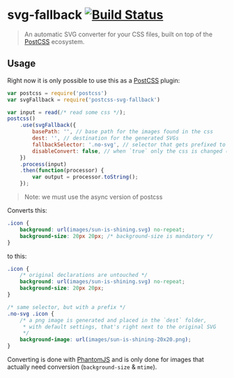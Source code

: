 # svg-fallback [![Build Status](https://secure.travis-ci.org/justim/postcss-svg-fallback.png)](https://travis-ci.org/justim/postcss-svg-fallback)

> An automatic SVG converter for your CSS files, built on top of the [PostCSS] ecosystem.

## Usage

Right now it is only possible to use this as a [PostCSS] plugin:

```js
var postcss = require('postcss')
var svgFallback = require('postcss-svg-fallback')

var input = read(/* read some css */);
postcss()
	.use(svgFallback({
		basePath: '', // base path for the images found in the css
		dest: '', // destination for the generated SVGs
		fallbackSelector: '.no-svg', // selector that gets prefixed to selector
		disableConvert: false, // when `true` only the css is changed (no new files created)
	})
	.process(input)
	.then(function(processor) {
		var output = processor.toString();
	});
```

> Note: we must use the async version of postcss

Converts this:

```css
.icon {
	background: url(images/sun-is-shining.svg) no-repeat;
	background-size: 20px 20px; /* background-size is mandatory */
}
```

to this:

```css
.icon {
	/* original declarations are untouched */
	background: url(images/sun-is-shining.svg) no-repeat;
	background-size: 20px 20px;
}

/* same selector, but with a prefix */
.no-svg .icon {
	/* a png image is generated and placed in the `dest` folder,
	 * with default settings, that's right next to the original SVG
	 */
	background-image: url(images/sun-is-shining-20x20.png);
}
```

Converting is done with [PhantomJS] and is only done for images that actually need conversion (`background-size` & `mtime`).

[PostCSS]: https://github.com/postcss/postcss
[PhantomJS]: http://phantomjs.org
